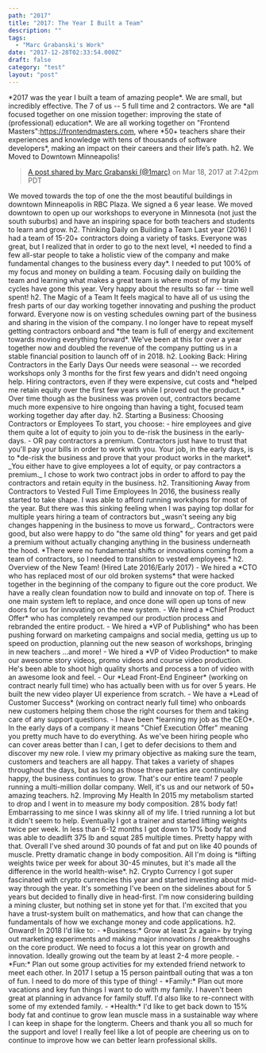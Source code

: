 ```yaml
---
path: "2017"
title: "2017: The Year I Built a Team"
description: ""
tags: 
  - "Marc Grabanski's Work"
date: "2017-12-28T02:33:54.000Z"
draft: false
category: "test"
layout: "post"
---
```


\*2017 was the year I built a team of amazing people\*. We are small, but incredibly effective. The 7 of us -- 5 full time and 2 contractors. We are \*all focused together on one mission together: improving the state of (professional) education\*. We are all working together on "Frontend Masters":https://frontendmasters.com, where \*50+ teachers share their experiences and knowledge with tens of thousands of software developers\*, making an impact on their careers and their life’s path. h2. We Moved to Downtown Minneapolis!

> [A post shared by Marc Grabanski (@1marc)](https://www.instagram.com/p/BRzag-fg7U2/) on Mar 18, 2017 at 7:42pm PDT

We moved towards the top of one the the most beautiful buildings in downtown Minneapolis in RBC Plaza. We signed a 6 year lease. We moved downtown to open up our workshops to everyone in Minnesota (not just the south suburbs) and have an inspiring space for both teachers and students to learn and grow. h2. Thinking Daily on Building a Team Last year (2016) I had a team of 15-20+ contractors doing a variety of tasks. Everyone was great, but I realized that in order to go to the next level, \*I needed to find a few all-star people to take a holistic view of the company and make fundamental changes to the business every day\*. I needed to put 100% of my focus and money on building a team. Focusing daily on building the team and learning what makes a great team is where most of my brain cycles have gone this year. Very happy about the results so far -- time well spent! h2. The Magic of a Team It feels magical to have all of us using the fresh parts of our day working together innovating and pushing the product forward. Everyone now is on vesting schedules owning part of the business and sharing in the vision of the company. I no longer have to repeat myself getting contractors onboard and \*the team is full of energy and excitement towards moving everything forward\*. We've been at this for over a year together now and doubled the revenue of the company putting us in a stable financial position to launch off of in 2018. h2. Looking Back: Hiring Contractors in the Early Days Our needs were seasonal -- we recorded workshops only 3 months for the first few years and didn't need ongoing help. Hiring contractors, even if they were expensive, cut costs and \*helped me retain equity over the first few years while I proved out the product.\* Over time though as the business was proven out, contractors became much more expensive to hire ongoing than having a tight, focused team working together day after day. h2. Starting a Business: Choosing Contractors or Employees To start, you choose: - hire employees and give them quite a lot of equity to join you to de-risk the business in the early-days. - OR pay contractors a premium. Contractors just have to trust that you'll pay your bills in order to work with you. Your job, in the early days, is to \*de-risk the business and prove that your product works in the market\*. \_You either have to give employees a lot of equity, or pay contractors a premium.\_ I chose to work two contract jobs in order to afford to pay the contractors and retain equity in the business. h2. Transitioning Away from Contractors to Vested Full Time Employees In 2016, the business really started to take shape. I was able to afford running workshops for most of the year. But there was this sinking feeling when I was paying top dollar for multiple years hiring a team of contractors but \_wasn't seeing any big changes happening in the business to move us forward\_. Contractors were good, but also were happy to do "the same old thing" for years and get paid a premium without actually changing anything in the business underneath the hood. \*There were no fundamental shifts or innovations coming from a team of contractors, so I needed to transition to vested employees.\* h2. Overview of the New Team! (Hired Late 2016/Early 2017) - We hired a \*CTO who has replaced most of our old broken systems\* that were hacked together in the beginning of the company to figure out the core product. We have a really clean foundation now to build and innovate on top of. There is one main system left to replace, and once done will open up tons of new doors for us for innovating on the new system. - We hired a \*Chief Product Offer\* who has completely revamped our production process and rebranded the entire product. - We hired a \*VP of Publishing\* who has been pushing forward on marketing campaigns and social media, getting us up to speed on production, planning out the new season of workshops, bringing in new teachers ...and more! - We hired a \*VP of Video Production\* to make our awesome story videos, promo videos and course video production. He's been able to shoot high quality shorts and process a ton of video with an awesome look and feel. - Our \*Lead Front-End Engineer\* (working on contract nearly full time) who has actually been with us for over 5 years. He built the new video player UI experience from scratch. - We have a \*Lead of Customer Success\* (working on contract nearly full time) who onboards new customers helping them chose the right courses for them and taking care of any support questions. - I have been \*learning my job as the CEO\*. In the early days of a company it means "Chief Execution Offer" meaning you pretty much have to do everything. As we've been hiring people who can cover areas better than I can, I get to defer decisions to them and discover my new role. I view my primary objective as making sure the team, customers and teachers are all happy. That takes a variety of shapes throughout the days, but as long as those three parties are continually happy, the business continues to grow. That's our entire team! 7 people running a multi-million dollar company. Well, it's us and our network of 50+ amazing teachers. h2. Improving My Health In 2015 my metabolism started to drop and I went in to measure my body composition. 28% body fat! Embarrassing to me since I was skinny all of my life. I tried running a lot but it didn't seem to help. Eventually I got a trainer and started lifting weights twice per week. In less than 6-12 months I got down to 17% body fat and was able to deadlift 375 lb and squat 285 multiple times. Pretty happy with that. Overall I've shed around 30 pounds of fat and put on like 40 pounds of muscle. Pretty dramatic change in body composition. All I'm doing is \*lifting weights twice per week for about 30-45 minutes, but it's made all the difference in the world health-wise\*. h2. Crypto Currency I got super fascinated with crypto currencies this year and started investing about mid-way through the year. It's something I've been on the sidelines about for 5 years but decided to finally dive in head-first. I'm now considering building a mining cluster, but nothing set in stone yet for that. I'm excited that you have a trust-system built on mathematics, and how that can change the fundamentals of how we exchange money and code applications. h2. Onward! In 2018 I'd like to: - \*Business:\* Grow at least 2x again= by trying out marketing experiments and making major innovations / breakthroughs on the core product. We need to focus a lot this year on growth and innovation. Ideally growing out the team by at least 2-4 more people. - \*Fun:\* Plan out some group activities for my extended friend network to meet each other. In 2017 I setup a 15 person paintball outing that was a ton of fun. I need to do more of this type of thing! - \*Family:\* Plan out more vacations and key fun things I want to do with my family. I haven't been great at planning in advance for family stuff. I'd also like to re-connect with some of my extended family. - \*Health:\* I'd like to get back down to 15% body fat and continue to grow lean muscle mass in a sustainable way where I can keep in shape for the longterm. Cheers and thank you all so much for the support and love! I really feel like a lot of people are cheering us on to continue to improve how we can better learn professional skills.